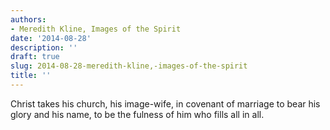 ```yaml
---
authors:
- Meredith Kline, Images of the Spirit
date: '2014-08-28'
description: ''
draft: true
slug: 2014-08-28-meredith-kline,-images-of-the-spirit
title: ''
---
```

Christ takes his church, his image-wife, in covenant of marriage to bear his glory and his name, to be the fulness of him who fills all in all.



